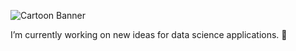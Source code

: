 ![Cartoon Banner](https://user-images.githubusercontent.com/29697993/207886062-cea66dd6-a77b-423c-9ba9-016bf481cc90.png)

I’m currently working on new ideas for data science applications. :dart:
